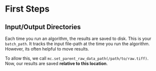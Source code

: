# First Steps

## Input/Output Directories

Each time you run an algorithm, the results are saved to disk. This is your `batch_path`.
It tracks the input file-path at the time you run the algorithm.
However, its often helpful to move results.

To allow this, we call `mc.set_parent_raw_data_path(/path/to/raw.tiff)`.
Now, our results are saved **relative to this location**.
